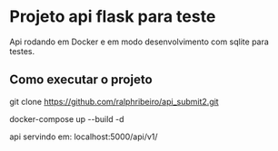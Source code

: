 # Projeto api flask para teste
Api rodando em Docker e em modo desenvolvimento com sqlite para testes.


## Como executar o projeto
git clone https://github.com/ralphribeiro/api_submit2.git

docker-compose up --build -d

api servindo em: localhost:5000/api/v1/
